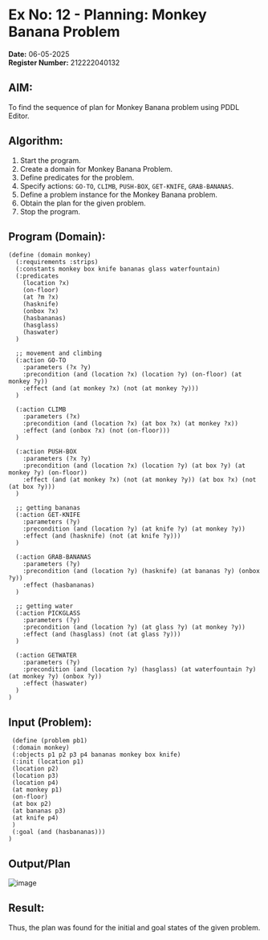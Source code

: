 # Ex No: 12 - Planning: Monkey Banana Problem  

**Date:** 06-05-2025  
**Register Number:** 212222040132

## AIM: 
To find the sequence of plan for Monkey Banana problem using PDDL Editor.

## Algorithm:
1. Start the program.  
2. Create a domain for Monkey Banana Problem.  
3. Define predicates for the problem.  
4. Specify actions: `GO-TO`, `CLIMB`, `PUSH-BOX`, `GET-KNIFE`, `GRAB-BANANAS`.  
5. Define a problem instance for the Monkey Banana problem.  
6. Obtain the plan for the given problem.  
7. Stop the program.

## Program (Domain):
```pddl
(define (domain monkey)
  (:requirements :strips)
  (:constants monkey box knife bananas glass waterfountain)
  (:predicates 
    (location ?x)
    (on-floor)
    (at ?m ?x)
    (hasknife)
    (onbox ?x)
    (hasbananas)
    (hasglass)
    (haswater)
  )
  
  ;; movement and climbing
  (:action GO-TO
    :parameters (?x ?y)
    :precondition (and (location ?x) (location ?y) (on-floor) (at monkey ?y))
    :effect (and (at monkey ?x) (not (at monkey ?y)))
  )
  
  (:action CLIMB
    :parameters (?x)
    :precondition (and (location ?x) (at box ?x) (at monkey ?x))
    :effect (and (onbox ?x) (not (on-floor)))
  )
  
  (:action PUSH-BOX
    :parameters (?x ?y)
    :precondition (and (location ?x) (location ?y) (at box ?y) (at monkey ?y) (on-floor))
    :effect (and (at monkey ?x) (not (at monkey ?y)) (at box ?x) (not (at box ?y)))
  )
  
  ;; getting bananas
  (:action GET-KNIFE
    :parameters (?y)
    :precondition (and (location ?y) (at knife ?y) (at monkey ?y))
    :effect (and (hasknife) (not (at knife ?y)))
  )
  
  (:action GRAB-BANANAS
    :parameters (?y)
    :precondition (and (location ?y) (hasknife) (at bananas ?y) (onbox ?y))
    :effect (hasbananas)
  )
  
  ;; getting water
  (:action PICKGLASS
    :parameters (?y)
    :precondition (and (location ?y) (at glass ?y) (at monkey ?y))
    :effect (and (hasglass) (not (at glass ?y)))
  )
  
  (:action GETWATER
    :parameters (?y)
    :precondition (and (location ?y) (hasglass) (at waterfountain ?y) (at monkey ?y) (onbox ?y))
    :effect (haswater)
  )
)
```

## Input (Problem):
```pddl
 (define (problem pb1)
 (:domain monkey)
 (:objects p1 p2 p3 p4 bananas monkey box knife)
 (:init (location p1)
 (location p2)
 (location p3)
 (location p4)
 (at monkey p1)
 (on-floor)
 (at box p2)
 (at bananas p3)
 (at knife p4)
 )
 (:goal (and (hasbananas)))
)
```

## Output/Plan
![image](https://github.com/user-attachments/assets/d190b060-60af-450d-84da-ce37a6f356a3)

## Result:
Thus, the plan was found for the initial and goal states of the given problem.
